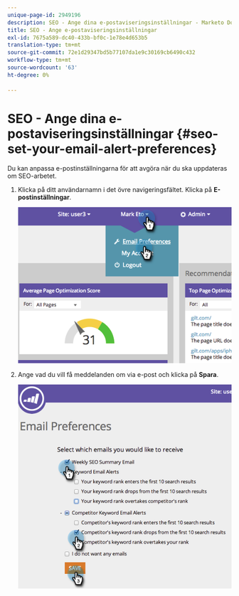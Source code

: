 ```yaml
---
unique-page-id: 2949196
description: SEO - Ange dina e-postaviseringsinställningar - Marketo Docs - produktdokumentation
title: SEO - Ange e-postaviseringsinställningar
exl-id: 7675a589-dc40-433b-bf0c-1e78e4d653b5
translation-type: tm+mt
source-git-commit: 72e1d29347bd5b77107da1e9c30169cb6490c432
workflow-type: tm+mt
source-wordcount: '63'
ht-degree: 0%

---
```


# SEO - Ange dina e-postaviseringsinställningar {#seo-set-your-email-alert-preferences}

Du kan anpassa e-postinställningarna för att avgöra när du ska uppdateras om SEO-arbetet.

1. Klicka på ditt användarnamn i det övre navigeringsfältet. Klicka på **E-postinställningar**.

   ![](assets/image2014-9-17-21-3a23-3a28.png)

1. Ange vad du vill få meddelanden om via e-post och klicka på **Spara**.

   ![](assets/image2014-9-17-21-3a23-3a33.png)
